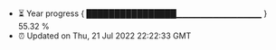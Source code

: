 - ⏳ Year progress { ████████████████▁▁▁▁▁▁▁▁▁▁▁▁▁▁ } 55.32 %
- ⏰ Updated on Thu, 21 Jul 2022 22:22:33 GMT

